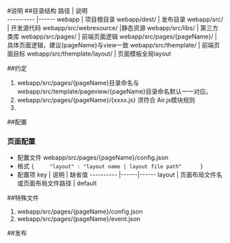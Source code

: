 #说明
##目录结构
路径            | 说明  
----------      |------
webapp | 项目根目录
webapp/dest/ | 发布目录
webapp/src/ | 开发源代码
webapp/src/webresource/ |静态资源
webapp/src/libs/ | 第三方类库
webapp/src/pages/ | 前端页面逻辑
webapp/src/pages/{pageName}/ | 具体页面逻辑，建议{pageName}与view一致
webapp/src/themplate/ |  前端页面目标
webapp/src/themplate/layout/ |  页面模板全局layout


##约定
1. webapp/src/pages/{pageName}目录命名与webapp/src/template/pageview/{pageName}目录命名默认一一对应。
2. webapp/src/pages/{pageName}/{xxxx.js} 须符合 Air.js模块规则
3. 

##配置
### 页面配置
- 配置文件  webapp/src/pages/{pageName}/config.json
- 格式 
    ``{    
    "layout" : "layout name | layout file path"     
    }``
- 配置项
key            | 说明  | 缺省值
----------      |------|------
layout | 页面布局文件名或页面布局文件路径 | default




##特殊文件
1. webapp/src/pages/{pageName}/config.json
2. webapp/src/pages/{pageName}/event.json

##发布

